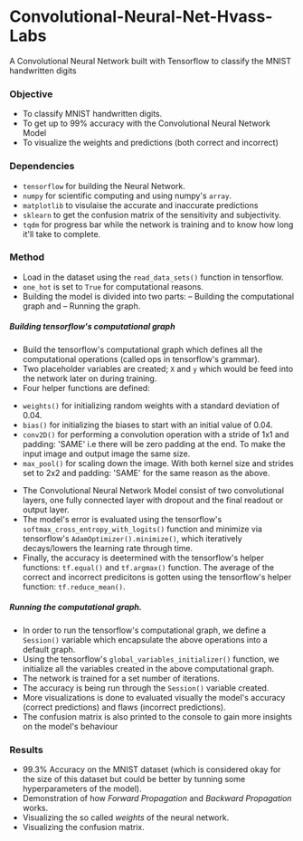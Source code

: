 # Convolutional-Neural-Net-Hvass-Labs
A Convolutional Neural Network built with Tensorflow to classify the MNIST handwritten digits

### Objective
+ To classify MNIST handwritten digits.
+ To get up to 99% accuracy with the Convolutional Neural Network Model
+ To visualize the weights and predictions (both correct and incorrect)

### Dependencies
+ `tensorflow` for building the Neural Network.
+ `numpy` for scientific computing and using numpy's `array`.
+ `matplotlib` to visulaise the accurate and inaccurate predictions
+ `sklearn` to get the confusion matrix of the sensitivity and subjectivity.
+ `tqdm` for progress bar while the network is training and to know how long it'll take to complete.

### Method
+ Load in the dataset using the `read_data_sets()` function in tensorflow.
+ `one_hot` is set to `True` for computational reasons.
+ Building the model is divided into two parts: – Building the computational graph and – Running the graph.
##### Building tensorflow's computational graph
+ Build the tensorflow's computational graph which defines all the computational operations (called ops in tensorflow's grammar).
+ Two placeholder variables are created; `X` and `y` which would be feed into the network later on during training.
+ Four helper functions are defined: 
* `weights()` for initializing random weights with a standard deviation of 0.04.
* `bias()` for initializing the biases to start with an initial value of 0.04.
* `conv2D()` for performing a convolution operation with a stride of 1x1 and padding: 'SAME' i.e there will be zero padding at the end. To make the input image and output image the same size.
* `max_pool()` for scaling down the image. With both kernel size and strides set to 2x2 and padding: 'SAME' for the same reason as the above.
+ The Convolutional Neural Network Model consist of two convolutional layers, one fully connected layer with dropout and the final readout or output layer.
+ The model's error is evaluated using the tensorflow's `softmax_cross_entropy_with_logits()` function and minimize via tensorflow's `AdamOptimizer().minimize()`, which iteratively decays/lowers the learning rate through time.
+ Finally, the accuracy is deetermined with the tensorflow's helper functions: `tf.equal()` and `tf.argmax()` function. The average of the correct and incorrect predicitons is gotten using the tensorflow's helper function: `tf.reduce_mean()`.
##### Running the computational graph.
+ In order to run the tensorflow's computational graph, we define a `Session()` variable which encapsulate the above operations into a default graph.
+ Using the tensorflow's `global_variables_initializer()` function, we initialize all the variables created in the above computational graph.
+ The network is trained for a set number of iterations.
+ The accuracy is being run through the `Session()` variable created.
+ More visualizations is done to evaluated visually the model's accuracy (correct predictions) and flaws (incorrect predictions).
+ The confusion matrix is also printed to the console to gain more insights on the model's behaviour

### Results
+ 99.3% Accuracy on the MNIST dataset (which is considered okay for the size of this dataset but could be better by tunning some hyperparameters of the model).
+ Demonstration of how _Forward Propagation_ and _Backward Propagation_ works.
+ Visualizing the so called _weights_ of the neural network.
+ Visualizing the confusion matrix.
